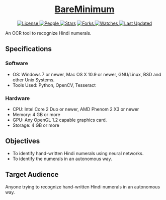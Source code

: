<div align = "center">

<h1><a href="https://2kabhishek.github.io/Manyata">BareMinimum</a></h1>

<a href="https://github.com/2KAbhishek/Manyata/blob/main/LICENSE">
<img alt="License" src="https://img.shields.io/github/license/2kabhishek/Manyata?style=flat&color=eee&label="> </a>

<a href="https://github.com/2KAbhishek/Manyata/graphs/contributors">
<img alt="People" src="https://img.shields.io/github/contributors/2kabhishek/Manyata?style=flat&color=ffaaf2&label=People"> </a>

<a href="https://github.com/2KAbhishek/Manyata/stargazers">
<img alt="Stars" src="https://img.shields.io/github/stars/2kabhishek/Manyata?style=flat&color=98c379&label=Stars"></a>

<a href="https://github.com/2KAbhishek/Manyata/network/members">
<img alt="Forks" src="https://img.shields.io/github/forks/2kabhishek/Manyata?style=flat&color=66a8e0&label=Forks"> </a>

<a href="https://github.com/2KAbhishek/Manyata/watchers">
<img alt="Watches" src="https://img.shields.io/github/watchers/2kabhishek/Manyata?style=flat&color=f5d08b&label=Watches"> </a>

<a href="https://github.com/2KAbhishek/Manyata/pulse">
<img alt="Last Updated" src="https://img.shields.io/github/last-commit/2kabhishek/Manyata?style=flat&color=e06c75&label="> </a>

</div>

An OCR tool to recognize Hindi numerals.

## Specifications

### Software

- OS: Windows 7 or newer, Mac OS X 10.9 or newer, GNU/Linux, BSD and other Unix Systems.
- Tools Used: Python, OpenCV, Tesseract

### Hardware

- CPU: Intel Core 2 Duo or newer, AMD Phenom 2 X3 or newer
- Memory: 4 GB or more
- GPU: Any OpenGL 1.2 capable graphics card.
- Storage: 4 GB or more

## Objectives

- To identify hand-written Hindi numerals using neural networks.
- To identify the numerals in an autonomous way.

## Target Audience

Anyone trying to recognize hand-written Hindi numerals in an autonomous way.
